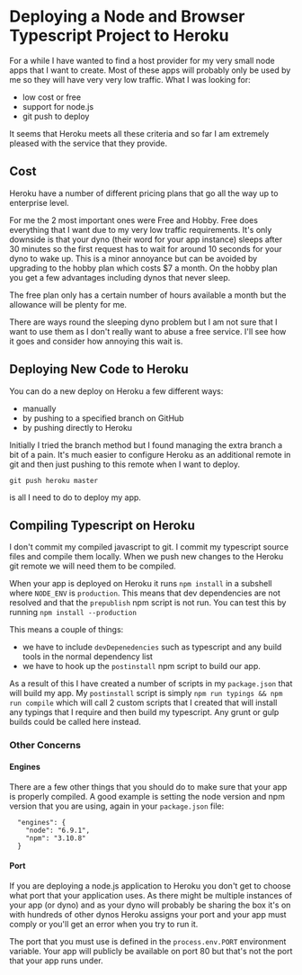 # Deploying a Node and Browser Typescript Project to Heroku #
For a while I have wanted to find a host provider for my very small node apps that I want to create. Most of these apps will probably only be used by me so they will have very very low traffic. What I was looking for:

 - low cost or free
 - support for node.js
 - git push to deploy

 It seems that Heroku meets all these criteria and so far I am extremely pleased with the service that they provide.

 ## Cost ##

Heroku have a number of different pricing plans that go all the way up to enterprise level.

For me the 2 most important ones were Free and Hobby. Free does everything that I want due to my very low traffic requirements. It's only downside is that your dyno (their word for your app instance) sleeps after 30 minutes so the first request has to wait for around 10 seconds for your dyno to wake up. This is a minor annoyance but can be avoided by upgrading to the hobby plan which costs $7 a month. On the hobby plan you get a few advantages including dynos that never sleep.

The free plan only has a certain number of hours available a month but the allowance will be plenty for me.

There are ways round the sleeping dyno problem but I am not sure that I want to use them as I don't really want to abuse a free service. I'll see how it goes and consider how annoying this wait is.

## Deploying New Code to Heroku ##
You can do a new deploy on Heroku a few different ways:

- manually
- by pushing to a specified branch on GitHub
- by pushing directly to Heroku

Initially I tried the branch method but I found managing the extra branch a bit of a pain. It's much easier to configure Heroku as an additional remote in git and then just pushing to this remote when I want to deploy.

`git push heroku master`

is all I need to do to deploy my app.

## Compiling Typescript on Heroku ##
I don't commit my compiled javascript to git. I commit my typescript source files and compile them locally. When we push new changes to the Heroku git remote we will need them to be compiled.

When your app is deployed on Heroku it runs `npm install` in a subshell where `NODE_ENV` is `production`. This means that dev dependencies are not resolved and that the `prepublish` npm script is not run. You can test this by running `npm install --production`

This means a couple of things:

- we have to include `devDepenedencies` such as typescript and any build tools in the normal dependency list
- we have to hook up the `postinstall` npm script to build our app.

As a result of this I have created a number of scripts in my `package.json` that will build my app. My `postinstall` script is simply `npm run typings && npm run compile` which will call 2 custom scripts that I created that will install any typings that I require and then build my typescript. Any grunt or gulp builds could be called here instead.

### Other Concerns ###

#### Engines ####
There are a few other things that you should do to make sure that your app is properly compiled. A good example is setting the node version and npm version that you are using, again in your `package.json` file:
```
  "engines": {
    "node": "6.9.1",
    "npm": "3.10.8"
  }
```

#### Port ####
If you are deploying a node.js application to Heroku you don't get to choose what port that your application uses. As there might be multiple instances of your app (or dyno) and as your dyno will probably be sharing the box it's on with hundreds of other dynos Heroku assigns your port and your app must comply or you'll get an error when you try to run it.

The port that you must use is defined in the `process.env.PORT` environment variable. Your app will publicly be available on port 80 but that's not the port that your app runs under.
